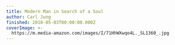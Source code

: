 ```yaml
---
title: Modern Man in Search of a Soul
author: Carl Jung
finished: 2018-05-03T00:00:00.000Z
coverImage: >-
  https://m.media-amazon.com/images/I/71HhWXwqo4L._SL1360_.jpg
---
```

